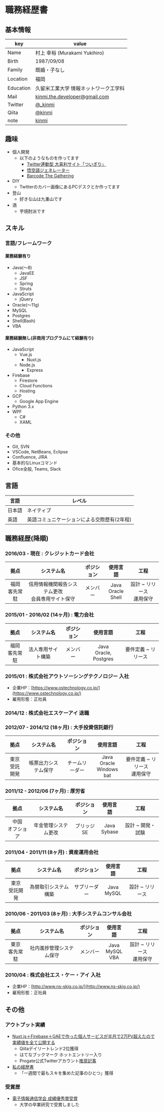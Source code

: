 # 職務経歴書

## 基本情報

| key       | value                                 |
|-----------|---------------------------------------|
| Name      | 村上 幸裕 (Murakami Yukihiro)         |
| Birth     | 1987/09/08                            |
| Family    | 既婚・子なし                          |
| Location  | 福岡                                  |
| Education | 久留米工業大学 情報ネットワーク工学科 |
| Mail      | [kinmi.the.developer@gmail.com](mailto:kinmi.the.developer@gmail.com) |
| Twitter   | [@_kinmi](https://twitter.com/_kinmi) |
| Qiita     | [@kinmi](https://qiita.com/kinmi) |
| note      | [kinmi](https://note.com/kinmi) |

## 趣味
- 個人開発
  - 以下のようなものを作ってます
    - [Twitter連動型 大喜利サイト「ついぎり」](https://twigiri.app/)
    - [悟空語ジェネレーター](https://goku-lang.netlify.com/)
    - [Barcode The Gathering](https://barcode-the-gathering.appspot.com)
- DIY
  - Twitterのカバー画像にあるPCデスクとか作ってます
- 登山
  - 好きな山は九重山です
- 酒
  - 芋焼酎派です

## スキル

### 言語/フレームワーク

#### 業務経験有り
- Java(〜8)
  - JavaEE
  - JSF
  - Spring
  - Struts
- JavaScript
  - jQuery
- Oracle(〜11g)
- MySQL
- Postgres
- Shell(Bash)
- VBA

#### 業務経験無し(非商用プログラムにて経験有り)
- JavaScript
  - Vue.js
    - Nuxt.js
  - Node.js
    - Express
- Firebase
  - Firestore
  - Cloud Functions
  - Hosting
- GCP
  - Google App Engine
- Python 3.x
- WPF
  - C#
  - XAML


### その他

- Git, SVN
- VSCode, NetBeans, Eclipse
- Confluence, JIRA
- 基本的なLinuxコマンド
- Ofice全般, Teams, Slack

## 言語

| 言語   | レベル                                      |
| -------- | --------------------------------------------- |
| 日本語 | ネイティブ                                  |
| 英語   | 英語コミュニケーションによる交際歴有(2年程) |

## 職務経歴(降順)

### 2016/03 - 現在 : クレジットカード会社

|     拠点     |                  システム名                 | ポジション |     使用言語    |           工程          |
| :------------: | :-------------------------------------------: | :----------: | :---------------: | :-----------------------: |
| 福岡<br>客先常駐 |          信用情報機関報告システム更改<br>会員専用サイト保守         |  メンバー  | Java<br>Oracle<br>Shell | 設計 ~ リリース<br>運用保守 |

### 2015/01 - 2016/02 (14ヶ月) : 電力会社

|     拠点     |                  システム名                 | ポジション |     使用言語    |           工程          |
| :------------: | :-------------------------------------------: | :----------: | :---------------: | :-----------------------: |
| 福岡<br>客先常駐 |          法人専用サイト構築         |  メンバー  | Java<br>Oracle, Postgres | 要件定義 ~ リリース |

### 2015/01 : 株式会社アウトソーシングテクノロジー 入社
- 企業HP：[https://www.ostechnology.co.jp/](https://www.ostechnology.co.jp/)
- 雇用形態：正社員

### 2014/12 : 株式会社エスケーアイ 退職

### 2012/07 - 2014/12 (18ヶ月) : 大手投資信託銀行

|     拠点     |                  システム名                 | ポジション |     使用言語    |           工程          |
| :------------: | :-------------------------------------------: | :----------: | :---------------: | :-----------------------: |
| 東京<br>受託開発 |          帳票出力システム保守         |  チームリーダー  | Java<br>Oracle<br>Windows bat | 要件定義 ~ リリース<br>運用保守 |

### 2011/12 - 2012/06 (7ヶ月) : 厚労省

|     拠点     |                  システム名                 | ポジション |     使用言語    |           工程          |
|:------------:|:-------------------------------------------:|:----------:|:---------------:|:-----------------------:|
| 中国<br>オフショア |          年金管理システム更改         |  ブリッジSE  | Java<br>Sybase | 設計 ~ 開発・試験 |

### 2011/04 - 2011/11 (8ヶ月) : 資産運用会社

|     拠点     |                  システム名                 | ポジション |     使用言語    |           工程          |
| :------------: | :-------------------------------------------: | :----------: | :---------------: | :-----------------------: |
| 東京<br>受託開発 |          為替取引システム構築         |  サブリーダー  | Java<br>MySQL | 設計 ~ リリース |

### 2010/06 - 2011/03 (8ヶ月) : 大手システムコンサル会社

|     拠点     |                  システム名                 | ポジション |     使用言語    |           工程          |
| :------------: | :-------------------------------------------: | :----------: | :---------------: | :-----------------------: |
| 東京<br>客先常駐 |          社内進捗管理システム保守         |  メンバー  | Java<br>MySQL<br>VBA | 設計 ~ リリース<br>運用保守 |

### 2010/04 : 株式会社エス・ケー・アイ 入社
- 企業HP：[http://www.ns-skig.co.jp/](http://www.ns-skig.co.jp/)
- 雇用形態：正社員

## その他

### アウトプット実績
- [Nuxt.js＋Firebase＋GAEで作った個人サービスが半月で2万PV超えたので実績値を全て公開する](https://qiita.com/kinmi/items/ce39b52ff712098431c4)
  - Qiitaデイリートレンド2位獲得
  - はてなブックマーク ホットエントリー入り
  - Progate公式Twitterアカウント[推奨記事](https://twitter.com/progateJP/status/1180411824317124608)
- [私の経歴書](https://note.com/kinmi/n/neafe1fb59f38)
  - 「一週間で最もスキを集めた記事のひとつ」獲得

### 受賞歴
- [電子情報通信学会 成績優秀賞受賞](https://www.ieice.org/kyushu/gakusei/h21/h21_hyo.html)
  - 大学の卒業研究で受賞しました

